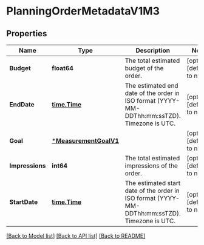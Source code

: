 # PlanningOrderMetadataV1M3

## Properties
Name | Type | Description | Notes
------------ | ------------- | ------------- | -------------
**Budget** | **float64** | The total estimated budget of the order. | [optional] [default to null]
**EndDate** | [**time.Time**](time.Time.md) | The estimated end date of the order in ISO format (YYYY-MM-DDThh:mm:ssTZD). Timezone is UTC. | [optional] [default to null]
**Goal** | [***MeasurementGoalV1**](MeasurementGoalV1.md) |  | [optional] [default to null]
**Impressions** | **int64** | The total estimated impressions of the order. | [optional] [default to null]
**StartDate** | [**time.Time**](time.Time.md) | The estimated start date of the order in ISO format (YYYY-MM-DDThh:mm:ssTZD). Timezone is UTC. | [optional] [default to null]

[[Back to Model list]](../README.md#documentation-for-models) [[Back to API list]](../README.md#documentation-for-api-endpoints) [[Back to README]](../README.md)

